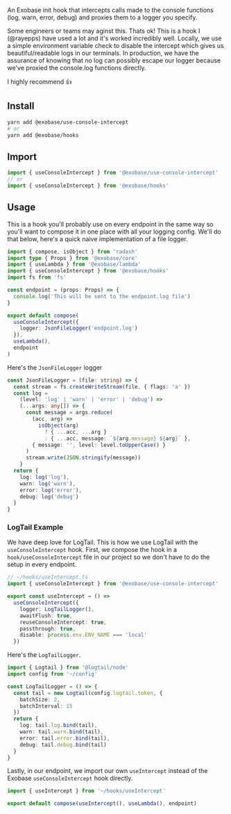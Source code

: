 An Exobase init hook that intercepts calls made to the console functions (log, warn, error, debug) and proxies them to a logger you specify.

Some engineers or teams may aginst this. Thats ok! This is a hook I (@rayepps) have used a lot and it's worked incredibly well. Locally, we use a simple environment variable check to disable the intercept which gives us beautiful/readable logs in our terminals. In production, we have the assurance of knowing that no log can possibly escape our logger because we've proxied the console.log functions directly.

I highly recommend 👍

## Install

```sh
yarn add @exobase/use-console-intercept
# or
yarn add @exobase/hooks
```

## Import

```ts
import { useConsoleIntercept } from '@exobase/use-console-intercept'
// or
import { useConsoleIntercept } from '@exobase/hooks'
```

## Usage

This is a hook you'll probably use on every endpoint in the same way so you'll want to compose it in one place with all your logging config. We'll do that below, here's a quick naive implementation of a file logger.

```ts
import { compose, isObject } from 'radash'
import type { Props } from '@exobase/core'
import { useLambda } from '@exobase/lambda'
import { useConsoleIntercept } from '@exobase/hooks'
import fs from 'fs'

const endpoint = (props: Props) => {
  console.log('This will be sent to the endpoint.log file')
}

export default compose(
  useConsoleIntercept({
    logger: JsonFileLogger('endpoint.log')
  }),
  useLambda(),
  endpoint
)
```

Here's the `JsonFileLogger` logger

```ts
const JsonFileLogger = (file: string) => {
  const stream = fs.createWriteStream(file, { flags: 'a' })
  const log =
    (level: 'log' | 'warn' | 'error' | 'debug') =>
    (...args: any[]) => {
      const message = args.reduce(
        (acc, arg) =>
          isObject(arg)
            ? { ...acc, ...arg }
            : { ...acc, message: `${arg.message} ${arg}` },
        { message: '', level: level.toUpperCase() }
      )
      stream.write(JSON.stringify(message))
    }
  return {
    log: log('log'),
    warn: log('warn'),
    error: log('error'),
    debug: log('debug')
  }
}
```

### LogTail Example

We have deep love for LogTail. This is how we use LogTail with the `useConsoleIntercept` hook. First, we compose the hook in a `hook/useConsoleIntercept` file in our project so we don't have to do the setup in every endpoint.

```ts
// ~/hooks/useIntercept.ts
import { useConsoleIntercept } from '@exobase/use-console-intercept'

export const useIntercept = () =>
  useConsoleIntercept({
    logger: LogTailLogger(),
    awaitFlush: true,
    reuseConsoleIntercept: true,
    passthrough: true,
    disable: process.env.ENV_NAME === 'local'
  })
```

Here's the `LogTailLogger`.

```ts
import { Logtail } from '@logtail/node'
import config from '~/config'

const LogTailLogger = () => {
  const tail = new Logtail(config.logtail.token, {
    batchSize: 2,
    batchInterval: 15
  })
  return {
    log: tail.log.bind(tail),
    warn: tail.warn.bind(tail),
    error: tail.error.bind(tail),
    debug: tail.debug.bind(tail)
  }
}
```

Lastly, in our endpoint, we import our own `useIntercept` instead of the Exobase `useConsoleIntercept` hook directly.

```ts
import { useIntercept } from '~/hooks/useIntercept'

export default compose(useIntercept(), useLambda(), endpoint)
```
